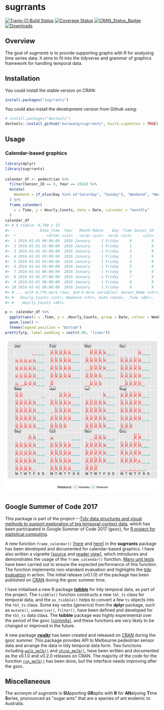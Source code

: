 
<!-- README.md is generated from README.Rmd. Please edit that file -->
sugrrants
=========

[![Travis-CI Build Status](https://travis-ci.org/earowang/sugrrants.svg?branch=master)](https://travis-ci.org/earowang/sugrrants) [![Coverage Status](https://img.shields.io/codecov/c/github/earowang/sugrrants/master.svg)](https://codecov.io/github/earowang/sugrrants?branch=master) [![CRAN\_Status\_Badge](http://www.r-pkg.org/badges/version/sugrrants)](https://cran.r-project.org/package=sugrrants) [![Downloads](http://cranlogs.r-pkg.org/badges/sugrrants?color=brightgreen)](https://cran.r-project.org/package=sugrrants)

Overview
--------

The goal of *sugrrants* is to provide supporting graphs with R for analysing time series data. It aims to fit into the *tidyverse* and grammar of graphics framework for handling temporal data.

Installation
------------

You could install the stable version on CRAN:

``` r
install.packages("sugrrants")
```

You could also install the development version from Github using:

``` r
# install.packages("devtools")
devtools::install_github("earowang/sugrrants", build_vignettes = TRUE)
```

Usage
-----

### Calendar-based graphics

``` r
library(dplyr)
library(sugrrants)

calendar_df <- pedestrian %>%
  filter(Sensor_ID == 9, Year == 2016) %>%
  mutate(
    Weekend = if_else(Day %in% c("Saturday", "Sunday"), "Weekend", "Weekday")
  ) %>%
  frame_calendar(
    x = Time, y = Hourly_Counts, date = Date, calendar = "monthly"
  )
calendar_df
#> # A tibble: 8,780 x 13
#>              Date_Time  Year   Month Mdate    Day  Time Sensor_ID
#>  *              <dttm> <int>   <ord> <int>  <ord> <int>     <int>
#>  1 2016-01-01 00:00:00  2016 January     1 Friday     0         9
#>  2 2016-01-01 01:00:00  2016 January     1 Friday     1         9
#>  3 2016-01-01 02:00:00  2016 January     1 Friday     2         9
#>  4 2016-01-01 03:00:00  2016 January     1 Friday     3         9
#>  5 2016-01-01 04:00:00  2016 January     1 Friday     4         9
#>  6 2016-01-01 05:00:00  2016 January     1 Friday     5         9
#>  7 2016-01-01 06:00:00  2016 January     1 Friday     6         9
#>  8 2016-01-01 07:00:00  2016 January     1 Friday     7         9
#>  9 2016-01-01 08:00:00  2016 January     1 Friday     8         9
#> 10 2016-01-01 09:00:00  2016 January     1 Friday     9         9
#> # ... with 8,770 more rows, and 6 more variables: Sensor_Name <chr>,
#> #   Hourly_Counts <int>, Weekend <chr>, Date <date>, .Time <dbl>,
#> #   .Hourly_Counts <dbl>
```

``` r
p <- calendar_df %>%
  ggplot(aes(x = .Time, y = .Hourly_Counts, group = Date, colour = Weekend)) +
  geom_line() +
  theme(legend.position = "bottom")
prettify(p, label.padding = unit(0.08, "lines"))
```

![](man/figure/calendar-plot-1.png)

Google Summer of Code 2017
--------------------------

This package is part of the project---[Tidy data structures and visual methods to support exploration of big temporal-context data](https://summerofcode.withgoogle.com/projects/#4790455121215488), which has been participated in Google Summer of Code 2017 (gsoc), for [R project for statistical computing](https://www.r-project.org).

A new function `frame_calendar()` \[[here](https://github.com/earowang/sugrrants/blob/master/R/frame-calendar.R) and [here](https://github.com/earowang/sugrrants/blob/master/R/calendar-fun.R)\] in the **sugrrants** package has been developed and documented for calendar-based graphics. I have also written a vignette \[[source](https://github.com/earowang/sugrrants/blob/master/vignettes/frame-calendar.Rmd) and [reader view](http://pkg.earo.me/sugrrants/articles/frame-calendar.html)\], which introduces and demonstrates the usage of the `frame_calendar()` function. [Many unit tests](https://github.com/earowang/sugrrants/blob/master/tests/testthat/test-calendar.R) have been carried out to ensure the expected performance of this function. The function implements non-standard evaluation and highlights the [tidy evaluation](http://rlang.tidyverse.org/articles/tidy-evaluation.html) in action. The initial release (v0.1.0) of the package has been published on [CRAN](https://CRAN.R-project.org/package=sugrrants) during the gsoc summer time.

I have initialised a new R package [**tsibble**](https://github.com/earowang/tsibble) for tidy temporal data, as part of the project. The `tsibble()` function constructs a new `tbl_ts` class for temporal data, and the `as_tsibble()` helps to convert a few `ts` objects into the `tbl_ts` class. Some key verbs (generics) from the **dplyr** package, such as `mutate()`, `summarise()`, `filter()`, have been defined and developed for the `tbl_ts` data class. The **tsibble** package was highly experimental over the period of the gsoc \[[commits](https://github.com/earowang/tsibble/commit/aba1cfc2eec88966c43232fe5d249522f88e1e27)\], and these functions are very likely to be changed or improved in the future.

A new package [**rwalkr**](https://github.com/earowang/rwalkr) has been created and released on [CRAN](https://cran.r-project.org/package=rwalkr) during the gsoc summer. This package provides API to Melbourne pedestrian sensor data and arrange the data in tidy temporal data form. Two functions including [`walk_melb()`](https://github.com/earowang/rwalkr/blob/master/R/scrape.R) and [`shine_melb()`](https://github.com/earowang/rwalkr/blob/master/R/shiny.R), have been written and documented as the v0.1.0 and v0.2.0 releases on CRAN. The majority of the code for the function [`run_melb()`](https://github.com/earowang/rwalkr/blob/master/R/soda.R) has been done, but the interface needs improving after the gsoc.

Miscellaneous
-------------

The acronym of *sugrrants* is **SU**pporting **GR**aphs with **R** for **AN**alysing **T**ime **S**eries, pronounced as "sugar ants" that are a species of ant endemic to Australia.
